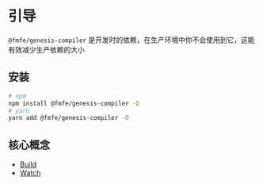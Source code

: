 # 引导
`@fmfe/genesis-compiler` 是开发时的依赖，在生产环境中你不会使用到它，这能有效减少生产依赖的大小

## 安装
```bash
# npm
npm install @fmfe/genesis-compiler -D
# yarn
yarn add @fmfe/genesis-compiler -D
```

## 核心概念
- [Build](./build)
- [Watch](./watch)